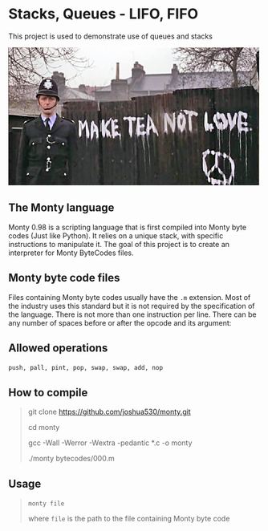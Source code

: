 # Stacks, Queues - LIFO, FIFO

This project is used to demonstrate use of queues and stacks

![Make tea!](monty.png 'monty.png')

## The Monty language

Monty 0.98 is a scripting language that is first compiled into Monty byte codes (Just like Python). It relies on a unique stack, with specific instructions to manipulate it. The goal of this project is to create an interpreter for Monty ByteCodes files.

## Monty byte code files

Files containing Monty byte codes usually have the `.m` extension. Most of the industry uses this standard but it is not required by the specification of the language. There is not more than one instruction per line. There can be any number of spaces before or after the opcode and its argument:

## Allowed operations

`push, pall, pint, pop, swap, swap, add, nop`

## How to compile

> git clone https://github.com/joshua530/monty.git
>
> cd monty
>
> gcc -Wall -Werror -Wextra -pedantic \*.c -o monty
>
> ./monty bytecodes/000.m

## Usage

> `monty file`
>
> where `file` is the path to the file containing Monty byte code
